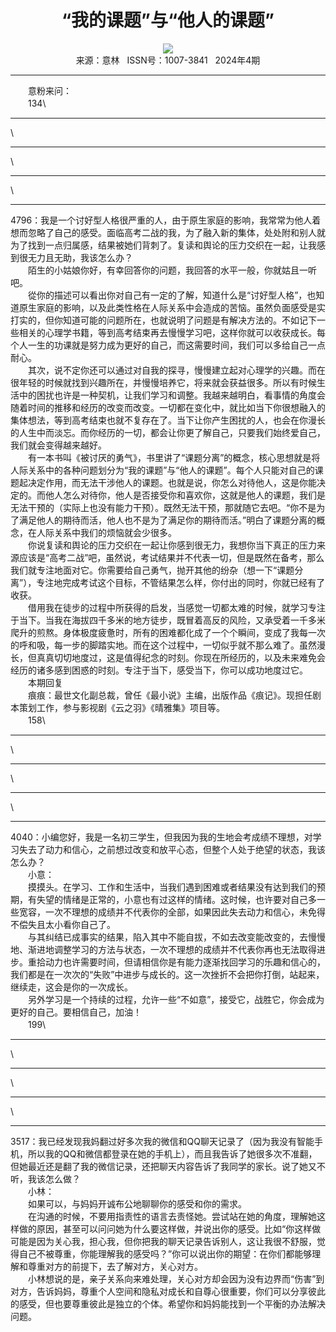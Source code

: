 # <center>“我的课题”与“他人的课题”</center> 

<div align=center><img src="http://fslib.vip.qikan.cn/img.ashx?key=%d7%f7%d5%df%a3%ba"></div> 

<center>来源：意林   ISSN号：1007-3841   2024年4期</center> 


* * *


　　意粉来问：  
　　134\
* * *
\
* * *
\
* * *
\
* * *
4796：我是一个讨好型人格很严重的人，由于原生家庭的影响，我常常为他人着想而忽略了自己的感受。面临高考二战的我，为了融入新的集体，处处附和别人就为了找到一点归属感，结果被她们背刺了。复读和舆论的压力交织在一起，让我感到很无力且无助，我该怎么办？  
　　陌生的小姑娘你好，有幸回答你的问题，我回答的水平一般，你就姑且一听吧。  
　　從你的描述可以看出你对自己有一定的了解，知道什么是“讨好型人格”，也知道原生家庭的影响，以及此类性格在人际关系中会造成的苦恼。虽然负面感受是实打实的，但你知道可能的问题所在，也就说明了问题是有解决方法的。不如记下一些相关的心理学书籍，等到高考结束再去慢慢学习吧，这样你就可以收获成长。每个人一生的功课就是努力成为更好的自己，而这需要时间，我们可以多给自己一点耐心。  
　　其次，说不定你还可以通过对自我的探寻，慢慢建立起对心理学的兴趣。而在很年轻的时候就找到兴趣所在，并慢慢培养它，将来就会获益很多。所以有时候生活中的困扰也许是一种契机，让我们学习和调整。我越来越明白，看事情的角度会随着时间的推移和经历的改变而改变。一切都在变化中，就比如当下你很想融入的集体想法，等到高考结束也就不复存在了。当下让你产生困扰的人，也会在你漫长的人生中而淡忘。而你经历的一切，都会让你更了解自己，只要我们始终爱自己，我们就会变得越来越好。  
　　有一本书叫《被讨厌的勇气》，书里讲了“课题分离”的概念，核心思想就是将人际关系中的各种问题划分为“我的课题”与“他人的课题”。每个人只能对自己的课题起决定作用，而无法干涉他人的课题。也就是说，你怎么对待他人，这是你能决定的。而他人怎么对待你，他人是否接受你和喜欢你，这就是他人的课题，我们是无法干预的（实际上也没有能力干预）。既然无法干预，那就随它去吧。“你不是为了满足他人的期待而活，他人也不是为了满足你的期待而活。”明白了课题分离的概念，在人际关系中我们的烦恼就会少很多。  
　　你说复读和舆论的压力交织在一起让你感到很无力，我想你当下真正的压力来源应该是“高考二战”吧，虽然说，考试结果并不代表一切，但是既然在备考，那么我们就专注地面对它。你需要给自己勇气，抛开其他的纷杂（想一下“课题分离”），专注地完成考试这个目标，不管结果怎么样，你付出的同时，你就已经有了收获。  
　　借用我在徒步的过程中所获得的启发，当感觉一切都太难的时候，就学习专注于当下。当我在海拔四千多米的地方徒步，既冒着高反的风险，又承受着一千多米爬升的煎熬。身体极度疲惫时，所有的困难都化成了一个个瞬间，变成了我每一次的呼和吸，每一步的脚踏实地。而在这个过程中，一切似乎就不那么难了。虽然漫长，但真真切切地度过，这是值得纪念的时刻。你现在所经历的，以及未来难免会经历的诸多感到困惑的时刻。专注于当下，感受当下，你可以成功地度过它。  
　　本期回复  
　　痕痕：最世文化副总裁，曾任《最小说》主编，出版作品《痕记》。现担任剧本策划工作，参与影视剧《云之羽》《晴雅集》项目等。  
　　158\
* * *
\
* * *
\
* * *
\
* * *
4040：小编您好，我是一名初三学生，但我因为我的生地会考成绩不理想，对学习失去了动力和信心，之前想过改变和放平心态，但整个人处于绝望的状态，我该怎么办？  
　　小意：  
　　摸摸头。在学习、工作和生活中，当我们遇到困难或者结果没有达到我们的预期，有失望的情绪是正常的，小意也有过这样的情绪。这时候，也许要对自己多一些宽容，一次不理想的成绩并不代表你的全部，如果因此失去动力和信心，未免得不偿失且太小看你自己了。  
　　与其纠结已成事实的结果，陷入其中不能自拔，不如去改变能改变的，去慢慢地、渐进地调整学习的方法与状态，一次不理想的成绩并不代表你再也无法取得进步。重拾动力也许需要时间，但请相信你是有能力逐渐找回学习的乐趣和信心的，我们都是在一次次的“失败”中进步与成长的。这一次挫折不会把你打倒，站起来，继续走，这会是你的一次成长。  
　　另外学习是一个持续的过程，允许一些“不如意”，接受它，战胜它，你会成为更好的自己。要相信自己，加油！  
　　199\
* * *
\
* * *
\
* * *
\
* * *
3517：我已经发现我妈翻过好多次我的微信和QQ聊天记录了（因为我没有智能手机，所以我的QQ和微信都登录在她的手机上），而且我告诉了她很多次不准翻，但她最近还是翻了我的微信记录，还把聊天内容告诉了我同学的家长。说了她又不听，我该怎么做？  
　　小林：  
　　如果可以，与妈妈开诚布公地聊聊你的感受和你的需求。  
　　在沟通的时候，不要用指责性的语言去责怪她。尝试站在她的角度，理解她这样做的原因，甚至可以问问她为什么要这样做，并说出你的感受。比如“你这样做可能是因为关心我，担心我，但你把我的聊天记录告诉别人，这让我很不舒服，觉得自己不被尊重，你能理解我的感受吗？”你可以说出你的期望：在你们都能够理解和尊重对方的前提下，去了解对方，关心对方。  
　　小林想说的是，亲子关系向来难处理，关心对方却会因为没有边界而“伤害”到对方，告诉妈妈，尊重个人空间和隐私对成长和自尊心很重要，你们可以分享彼此的感受，但也要尊重彼此是独立的个体。希望你和妈妈能找到一个平衡的办法解决问题。
